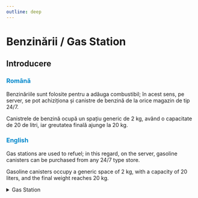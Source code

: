 ```yaml
---
outline: deep
---
```


# Benzinării / Gas Station

## Introducere

### <span style="color: #0088CC">Română</span>

Benzinăriile sunt folosite pentru a adăuga combustibil; în acest sens, pe server, se pot achiziționa și canistre de benzină de la orice magazin de tip 24/7.

Canistrele de benzină ocupă un spațiu generic de 2 kg, având o capacitate de 20 de litri, iar greutatea finală ajunge la 20 kg.

### <span style="color: #0088CC">English</span>

Gas stations are used to refuel; in this regard, on the server, gasoline canisters can be purchased from any 24/7 type store.

Gasoline canisters occupy a generic space of 2 kg, with a capacity of 20 liters, and the final weight reaches 20 kg.

<details>
  <summary>Gas Station</summary>
  <img src="https://v.b-zone.ro/images/wiki/gas-station.gif" alt="Gas">
</details>